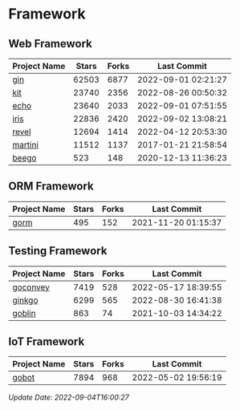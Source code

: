 # Framework

## Web Framework
| Project Name | Stars | Forks | Last Commit |
| ------------ | ----- | ----- | ----------- |
| [gin](https://github.com/gin-gonic/gin) | 62503 | 6877 | 2022-09-01 02:21:27 |
| [kit](https://github.com/go-kit/kit) | 23740 | 2356 | 2022-08-26 00:50:32 |
| [echo](https://github.com/labstack/echo) | 23640 | 2033 | 2022-09-01 07:51:55 |
| [iris](https://github.com/kataras/iris) | 22836 | 2420 | 2022-09-02 13:08:21 |
| [revel](https://github.com/revel/revel) | 12694 | 1414 | 2022-04-12 20:53:30 |
| [martini](https://github.com/go-martini/martini) | 11512 | 1137 | 2017-01-21 21:58:54 |
| [beego](https://github.com/astaxie/beego) | 523 | 148 | 2020-12-13 11:36:23 |

## ORM Framework
| Project Name | Stars | Forks | Last Commit |
| ------------ | ----- | ----- | ----------- |
| [gorm](https://github.com/jinzhu/gorm) | 495 | 152 | 2021-11-20 01:15:37 |

## Testing Framework
| Project Name | Stars | Forks | Last Commit |
| ------------ | ----- | ----- | ----------- |
| [goconvey](https://github.com/smartystreets/goconvey) | 7419 | 528 | 2022-05-17 18:39:55 |
| [ginkgo](https://github.com/onsi/ginkgo) | 6299 | 565 | 2022-08-30 16:41:38 |
| [goblin](https://github.com/franela/goblin) | 863 | 74 | 2021-10-03 14:34:22 |

## IoT Framework
| Project Name | Stars | Forks | Last Commit |
| ------------ | ----- | ----- | ----------- |
| [gobot](https://github.com/hybridgroup/gobot) | 7894 | 968 | 2022-05-02 19:56:19 |

*Update Date: 2022-09-04T16:00:27*